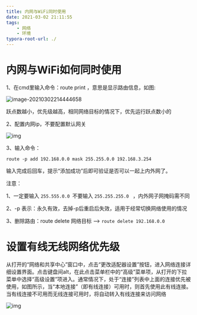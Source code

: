 ```yaml
---
title: 内网与WiFi同时使用
date: 2021-03-02 21:11:55
tags:
	- 网络
	- 环境
typora-root-url: ./
---
```


# 内网与WiFi如何同时使用

1、在cmd里输入命令：route print ，意思是显示路由信息，如图:

![image-20210302214444658](/blog.github.io/images/image-20210302214444658.png)

跃点数越小，优先级越高，相同网络目标的情况下，优先运行跃点数小的

2、配置内网ip，不要配置默认网关

![img](/blog.github.io/images/58021a0148fe1e4221ae1364c2299a883813031e.jpg)

3、输入命令：

`route -p add 192.168.0.0 mask 255.255.0.0 192.168.3.254`

输入完成后回车，提示“添加成功”后即可验证是否可以一起上内外网了。

注意：

1、一定要输入 `255.555.0.0 `不要输入 `255.255.255.0 ` ，内外网子网掩码需不同

2、-p 表示：永久有效，去掉-p后重启后失效，适用于经常切换网络使用的情况

3、删除路由：route delete 网络目标  -->  `route delete 192.168.0.0`

# 设置有线无线网络优先级

从打开的“网络和共享中心”窗口中，点击“更改适配器设置”按钮，进入网络连接详细设置界面。点击键盘间alt，在此点击菜单栏中的“高级”菜单项，从打开的下拉菜单中选择“高级设置”项进入。通常情况下，处于“连接”列表中上面的连接优先被使用，如图所示，当“本地连接”（即有线连接）可用时，则首先使用此有线连接。当有线连接不可用而无线连接可用时，将自动转入有线连接来访问网络

![img](/blog.github.io/images/u=530697698,4073658157&fm=170&s=C01A8F3A510EC4EE02C468D6020090B2&w=414&h=430&img.JPEG)